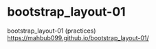 # bootstrap_layout-01
bootstrap_layout-01 (practices)
https://mahbub099.github.io/bootstrap_layout-01/
